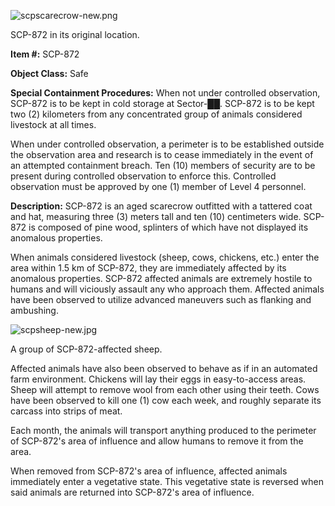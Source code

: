 ![scpscarecrow-new.png](http://scp-wiki.wdfiles.com/local--files/scp-872/scpscarecrow-new.png)

SCP-872 in its original location.

**Item #:** SCP-872

**Object Class:** Safe

**Special Containment Procedures:** When not under controlled observation, SCP-872 is to be kept in cold storage at Sector-██. SCP-872 is to be kept two (2) kilometers from any concentrated group of animals considered livestock at all times.

When under controlled observation, a perimeter is to be established outside the observation area and research is to cease immediately in the event of an attempted containment breach. Ten (10) members of security are to be present during controlled observation to enforce this. Controlled observation must be approved by one (1) member of Level 4 personnel.

**Description:** SCP-872 is an aged scarecrow outfitted with a tattered coat and hat, measuring three (3) meters tall and ten (10) centimeters wide. SCP-872 is composed of pine wood, splinters of which have not displayed its anomalous properties.

When animals considered livestock (sheep, cows, chickens, etc.) enter the area within 1.5 km of SCP-872, they are immediately affected by its anomalous properties. SCP-872 affected animals are extremely hostile to humans and will viciously assault any who approach them. Affected animals have been observed to utilize advanced maneuvers such as flanking and ambushing.

![scpsheep-new.jpg](http://scp-wiki.wdfiles.com/local--files/scp-872/scpsheep-new.jpg)

A group of SCP-872-affected sheep.

Affected animals have also been observed to behave as if in an automated farm environment. Chickens will lay their eggs in easy-to-access areas. Sheep will attempt to remove wool from each other using their teeth. Cows have been observed to kill one (1) cow each week, and roughly separate its carcass into strips of meat.

Each month, the animals will transport anything produced to the perimeter of SCP-872's area of influence and allow humans to remove it from the area.

When removed from SCP-872's area of influence, affected animals immediately enter a vegetative state. This vegetative state is reversed when said animals are returned into SCP-872's area of influence.